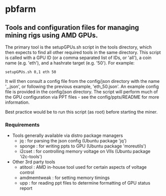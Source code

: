 # pbfarm

## Tools and configuration files for managing mining rigs using AMD GPUs.

The primary tool is the setupGPUs.sh script in the tools directory, which then 
expects to find all other required tools in the same directory.  This script
is called with a GPU ID (or a comma separated list of IDs, or 'all'), a coin 
name (e.g. 'eth'), and a hashrate target (e.g. '50').  For example:

```
setupGPUs.sh 0,1 eth 50
```
It will then consult a config file from the config/json directory with the name 
'<COIN>_<HASHRATE>.json', or following the previous example, 'eth_50.json'.  An 
example config file is provided in the config/json directory.  The script will
perform much of the GPU configuration via PPT files - see the config/ppts/README 
for more information.

Best practice would be to run this script (as root) before starting the miner.


### Requirements

- Tools generally available via distro package managers
  - jq : for parsing the json config (Ubuntu package 'jq')
  - sponge : for writing ppts to GPU (Ubuntu package 'moreutils')
  - i2cset : for controlling memory voltage on VIIs (Ubuntu package 'i2c-tools')
- Other 3rd party tools
  - atitool : AMD in-house tool used for certain aspects of voltage control
  - amdmemtweak : for setting memory timings
  - upp : for reading ppt files to determine formatting of GPU status report

